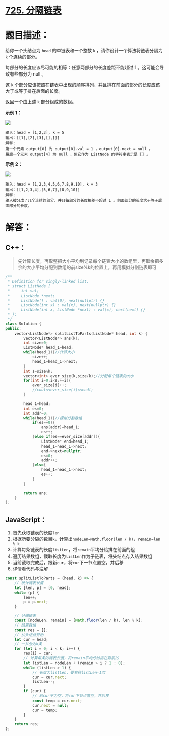# [725. 分隔链表](https://leetcode-cn.com/problems/split-linked-list-in-parts/)

# 题目描述：

给你一个头结点为 `head` 的单链表和一个整数 `k` ，请你设计一个算法将链表分隔为 `k` 个连续的部分。

每部分的长度应该尽可能的相等：任意两部分的长度差距不能超过 1 。这可能会导致有些部分为 null 。

这 `k` 个部分应该按照在链表中出现的顺序排列，并且排在前面的部分的长度应该大于或等于排在后面的长度。

返回一个由上述 `k` 部分组成的数组。

**示例 1：**

![](https://assets.leetcode.com/uploads/2021/06/13/split1-lc.jpg)

```
输入：head = [1,2,3], k = 5
输出：[[1],[2],[3],[],[]]
解释：
第一个元素 output[0] 为 output[0].val = 1 ，output[0].next = null 。
最后一个元素 output[4] 为 null ，但它作为 ListNode 的字符串表示是 [] 。
```

**示例 2：**

![](https://assets.leetcode.com/uploads/2021/06/13/split2-lc.jpg)

```
输入：head = [1,2,3,4,5,6,7,8,9,10], k = 3
输出：[[1,2,3,4],[5,6,7],[8,9,10]]
解释：
输入被分成了几个连续的部分，并且每部分的长度相差不超过 1 。前面部分的长度大于等于后面部分的长度。
```



# 解答：

## C++：

> 先计算长度，再取整把大小平均到记录每个链表大小的数组里，再取余把多余的大小平均分配到数组的前size%k的位置上，再用模拟分割链表即可

```cpp
/**
 * Definition for singly-linked list.
 * struct ListNode {
 *     int val;
 *     ListNode *next;
 *     ListNode() : val(0), next(nullptr) {}
 *     ListNode(int x) : val(x), next(nullptr) {}
 *     ListNode(int x, ListNode *next) : val(x), next(next) {}
 * };
 */
class Solution {
public:
    vector<ListNode*> splitListToParts(ListNode* head, int k) {
        vector<ListNode*> ans(k);
        int size=0;
        ListNode* head_1=head;
        while(head_1){//计算大小
            size++;
            head_1=head_1->next;
        }
        int s=size%k;
        vector<int> ever_size(k,size/k);//分配每个链表的大小
        for(int i=0;i<s;++i){
            ever_size[i]++;
            //cout<<ever_size[i]<<endl;
        }

        head_1=head;
        int es=0;
        int addr=0;
        while(head_1){//模拟分割数组
            if(es==0){
                ans[addr]=head_1;
                es++;
            }else if(es==ever_size[addr]){
                ListNode* end=head_1;
                head_1=head_1->next;
                end->next=nullptr;
                es=0;
                addr++;
            }else{
                head_1=head_1->next;
                es++;
            }
        }

        return ans;
    }
};
```



## JavaScript：

1. 首先获取链表的长度`len`
2. 根据所要分隔的数目`k`，计算出`nodeLen=Math.floor(len / k)`，`remain=len % k`
3. 计算每条链表的长度`listLen`，将`remain`平均分给排在前面的组
4. 遍历结果数组，截取长度为`listLen`作为子链表，将头结点存入结果数组
5. 当前截取完成后，跟新`cur`，将`cur`下一节点置空，并后移
6. 详情看代码与注解

```JavaScript
const splitListToParts = (head, k) => {
    // 统计链表长度
    let [len, p] = [0, head];
    while (p) {
        len++;
        p = p.next;
    }

    // 分隔链表
    const [nodeLen, remain] = [Math.floor(len / k), len % k];
    // 结果数组
    const res = [];
    // 从头结点开始
    let cur = head;
    // 一共分为k条
    for (let i = 0; i < k; i++) {
        res[i] = cur;
        // 计算每条的链表长度，将remain平均分给排在靠前的
        let listLen = nodeLen + (remain > i ? 1 : 0);
        while (listLen > 1) {
            // 长度为listLen，要右移listLen-1次
            cur = cur.next;
            listLen--;
        }
        if (cur) {
            // 若cur不为空，将cur下节点置空，并后移
            const temp = cur.next;
            cur.next = null;
            cur = temp;
        }
    }
    return res;
};
```
